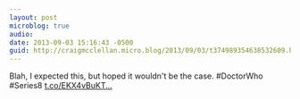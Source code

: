 ```yaml
---
layout: post
microblog: true
audio: 
date: 2013-09-03 15:16:43 -0500
guid: http://craigmcclellan.micro.blog/2013/09/03/t374989354638532609.html
---
```

Blah, I expected this, but hoped it wouldn't be the case. #DoctorWho #Series8 [t.co/EKX4vBuKT...](http://t.co/EKX4vBuKTj)
